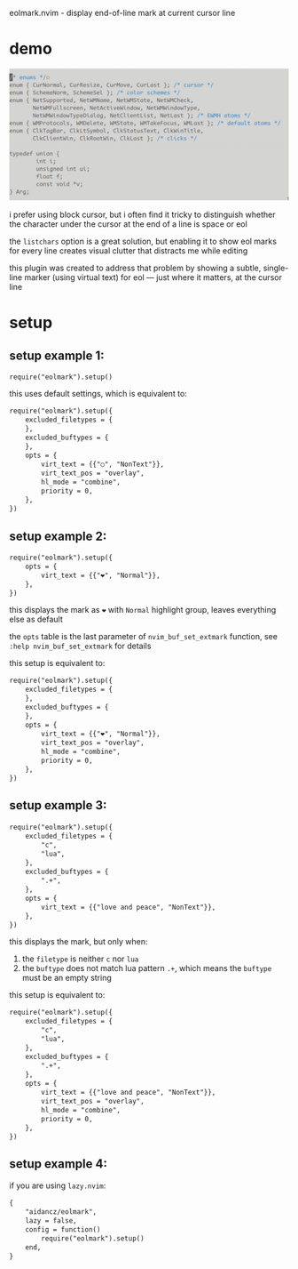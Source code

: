 eolmark.nvim - display end-of-line mark at current cursor line

# demo

![](assets/demo.gif)

i prefer using block cursor, but i often find it tricky to distinguish whether the character under the cursor at the end of a line is space or eol

the `listchars` option is a great solution, but enabling it to show eol marks for every line creates visual clutter that distracts me while editing

this plugin was created to address that problem by showing a subtle, single-line marker (using virtual text) for eol — just where it matters, at the cursor line

# setup

## setup example 1:

```
require("eolmark").setup()
```

this uses default settings, which is equivalent to:

```
require("eolmark").setup({
	excluded_filetypes = {
	},
	excluded_buftypes = {
	},
	opts = {
		virt_text = {{"○", "NonText"}},
		virt_text_pos = "overlay",
		hl_mode = "combine",
		priority = 0,
	},
})
```

## setup example 2:

```
require("eolmark").setup({
	opts = {
		virt_text = {{"❤️", "Normal"}},
	},
})
```

this displays the mark as `❤️` with `Normal` highlight group, leaves everything else as default

the `opts` table is the last parameter of `nvim_buf_set_extmark` function, see `:help nvim_buf_set_extmark` for details

this setup is equivalent to:

```
require("eolmark").setup({
	excluded_filetypes = {
	},
	excluded_buftypes = {
	},
	opts = {
		virt_text = {{"❤️", "Normal"}},
		virt_text_pos = "overlay",
		hl_mode = "combine",
		priority = 0,
	},
})
```

## setup example 3:

```
require("eolmark").setup({
	excluded_filetypes = {
		"c",
		"lua",
	},
	excluded_buftypes = {
		".+",
	},
	opts = {
		virt_text = {{"love and peace", "NonText"}},
	},
})
```

this displays the mark, but only when:
1. the `filetype` is neither `c` nor `lua`
2. the `buftype` does not match lua pattern `.+`, which means the `buftype` must be an empty string

this setup is equivalent to:

```
require("eolmark").setup({
	excluded_filetypes = {
		"c",
		"lua",
	},
	excluded_buftypes = {
		".+",
	},
	opts = {
		virt_text = {{"love and peace", "NonText"}},
		virt_text_pos = "overlay",
		hl_mode = "combine",
		priority = 0,
	},
})
```

## setup example 4:

if you are using `lazy.nvim`:

```
{
	"aidancz/eolmark",
	lazy = false,
	config = function()
		require("eolmark").setup()
	end,
}
```
